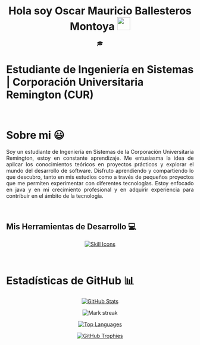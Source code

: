 <h1 align="center">Hola soy Oscar Mauricio Ballesteros Montoya  <img src="https://media.giphy.com/media/hvRJCLFzcasrR4ia7z/giphy.gif" width="35"></h1>
  <p align="center">
  🎓 <h1>Estudiante de Ingeniería en Sistemas | Corporación Universitaria Remington (CUR)</h1>
</p>
<br>

# Sobre mi 😃

<p align="justify">
  Soy un estudiante de Ingeniería en Sistemas de la Corporación Universitaria Remington, estoy en constante aprendizaje. Me entusiasma la idea de aplicar los conocimientos teóricos en proyectos prácticos y explorar el mundo del desarrollo de software. Disfruto aprendiendo y compartiendo lo que descubro, tanto en mis estudios como a través de pequeños proyectos que me permiten experimentar con diferentes tecnologías. Estoy enfocado en java y en mi crecimiento profesional y en adquirir experiencia para contribuir en el ámbito de la tecnología.
</p>
<br>

## Mis Herramientas de Desarrollo 💻

<!-- skill icons -->
<p align="center">
  <a href="https://skillicons.dev" target="_blank">
    <img src="https://skillicons.dev/icons?i=html,css,js,bootstrap,java,python,mysql,github,vscode" alt="Skill Icons" />
  </a>
</p>
<br>


# Estadísticas de GitHub 📊

<p align="center">
  <!-- GitHub Stats -->
  <a href="https://github.com/OscarMauricioDev" target="_blank"> <!-- ¡TU NOMBRE DE USUARIO REAL! -->
    <img align="center" src="https://github-readme-stats.vercel.app/api?username=OscarMauricioDev&theme=github_dark&show_icons=true&hide_border=false&count_private=true" alt="GitHub Stats" />
  </a>
</p>

<p align="center">
  <!-- Streak Stats -->
  <img align="center" title="🔥 Get streak stats for your profile at git.io/streak-stats" alt="Mark streak" src="https://github-readme-streak-stats.herokuapp.com/?user=OscarMauricioDev&theme=github_dark&hide_border=false&stroke=true" alt="Streak Stats" />
</p>

<p align="center">
  <!-- Top Langs -->
  <a href="https://github.com/OscarMauricioDev" target="_blank"> <!-- ¡TU NOMBRE DE USUARIO REAL! -->
    <img align="center" src="https://github-readme-stats.anuraghazra1.vercel.app/api/top-langs/?username=OscarMauricioDev&theme=github_dark&hide_border=false&no-bg=true&no-frame=true&langs_count=10&hide_title=true" alt="Top Languages" />
  </a>
</p>

<!-- GitHub Trophies -->
<div align="center">
  <a href="https://github.com/ryo-ma/github-profile-trophy" title="Go to Source" target="_blank">
    <img align="center" src="https://github-profile-trophy.vercel.app/?username=OscarMauricioDev&theme=tokyonight&row=1&column=7&margin-h=15&margin-w=5&no-bg=true&grammar=false" alt="GitHub Trophies" />
  </a>
</div>
